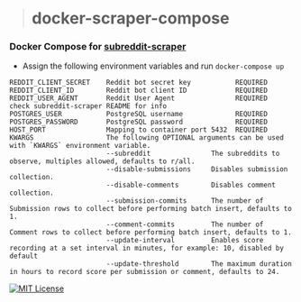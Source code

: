 > # docker-scraper-compose
### Docker Compose for [subreddit-scraper](https://github.com/rosealexander/subreddit-scraper)

- Assign the following environment variables and run `docker-compose up`
```
REDDIT_CLIENT_SECRET    Reddit bot secret key           REQUIRED
REDDIT_CLIENT_ID        Reddit bot client ID            REQUIRED
REDDIT_USER_AGENT       Reddit User Agent               REQUIRED    check subreddit-scraper README for info
POSTGRES_USER           PostgreSQL username             REQUIRED
POSTGRES_PASSWORD       PostgreSQL password             REQUIRED
HOST_PORT               Mapping to container port 5432  REQUIRED
KWARGS                  The following OPTIONAL arguments can be used with `KWARGS` environment variable.
                        --subreddit               The subreddits to observe, multiples allowed, defaults to r/all.
                        --disable-submissions     Disables submission collection.
                        --disable-comments        Disables comment collection.
                        --submission-commits      The number of Submission rows to collect before performing batch insert, defaults to 1.
                        --comment-commits         The number of Comment rows to collect before performing batch insert, defaults to 1.
                        --update-interval         Enables score recording at a set interval in minutes, for example: 10, disabled by default
                        --update-threshold        The maximum duration in hours to record score per submission or comment, defaults to 24.
```

[![MIT License][license-shield]][license-url]

[license-shield]: https://img.shields.io/github/license/rosealexander/subreddit-scraper-compose.svg?style=for-the-badge
[license-url]: https://github.com/rosealexander/subreddit-scraper/blob/master/LICENSE
